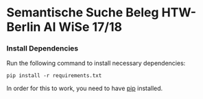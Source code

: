 # Semantische Suche Beleg HTW-Berlin AI WiSe 17/18
### Install Dependencies
Run the following command to install necessary dependencies:
```
pip install -r requirements.txt
```
In order for this to work, you need to have [pip](https://pip.pypa.io/en/stable/) installed.
